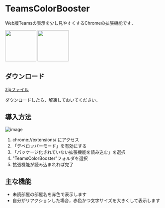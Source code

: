 # TeamsColorBooster
Web版Teamsの表示を少し見やすくするChromeの拡張機能です．

<img src="https://user-images.githubusercontent.com/56764525/105291550-004f1100-5bfc-11eb-961f-a30952fe137b.png" height="100px"> <img src="https://user-images.githubusercontent.com/56764525/105292846-515f0500-5bfc-11eb-8f2d-392dfcd1cc37.png" height="100px">

## ダウンロード
[zipファイル](https://github.com/salieri256/TeamsColorBooster/blob/main/TeamsColorBooster.zip?raw=true)

ダウンロードしたら，解凍しておいてください．

## 導入方法
![image](https://user-images.githubusercontent.com/56764525/105284958-cd564e80-5bf6-11eb-832f-4e0044d06143.png)

1. chrome://extensions/ にアクセス
2. 「デベロッパーモード」を有効にする
3. 「パッケージ化されていない拡張機能を読み込む」を選択
4. "TeamsColorBooster"フォルダを選択
5. 拡張機能が読み込まれれば完了

## 主な機能
- 未読部屋の部屋名を赤色で表示します
- 自分がリアクションした場合，赤色かつ文字サイズを大きくして表示します